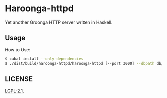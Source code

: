Haroonga-httpd
===

Yet another Groonga HTTP server written in Haskell.

## Usage

How to Use:

```bash
$ cabal install --only-dependencies
$ ./dist/build/haroonga-httpd/haroonga-httpd [--port 3000] --dbpath db/test.db
```

## LICENSE

[LGPL-2.1](LICENSE).
